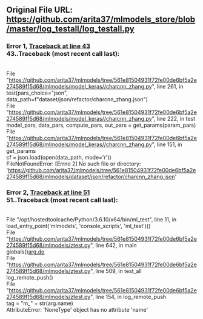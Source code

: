 ## Original File URL: https://github.com/arita37/mlmodels_store/blob/master/log_testall/log_testall.py


### Error 1, [Traceback at line 43](https://github.com/arita37/mlmodels_store/blob/master/log_testall/log_testall.py#L43)<br />43..Traceback (most recent call last):
<br />  File "https://github.com/arita37/mlmodels/tree/561e81504931f72fe00de6bf5a2e274589f15d68/mlmodels/model_keras//charcnn_zhang.py", line 261, in <module>
<br />    test(pars_choice="json", data_path=f"dataset/json/refactor/charcnn_zhang.json")
<br />  File "https://github.com/arita37/mlmodels/tree/561e81504931f72fe00de6bf5a2e274589f15d68/mlmodels/model_keras//charcnn_zhang.py", line 222, in test
<br />    model_pars, data_pars, compute_pars, out_pars = get_params(param_pars)
<br />  File "https://github.com/arita37/mlmodels/tree/561e81504931f72fe00de6bf5a2e274589f15d68/mlmodels/model_keras//charcnn_zhang.py", line 151, in get_params
<br />    cf = json.load(open(data_path, mode='r'))
<br />FileNotFoundError: [Errno 2] No such file or directory: 'https://github.com/arita37/mlmodels/tree/561e81504931f72fe00de6bf5a2e274589f15d68/mlmodels/dataset/json/refactor/charcnn_zhang.json'



### Error 2, [Traceback at line 51](https://github.com/arita37/mlmodels_store/blob/master/log_testall/log_testall.py#L51)<br />51..Traceback (most recent call last):
<br />  File "/opt/hostedtoolcache/Python/3.6.10/x64/bin/ml_test", line 11, in <module>
<br />    load_entry_point('mlmodels', 'console_scripts', 'ml_test')()
<br />  File "https://github.com/arita37/mlmodels/tree/561e81504931f72fe00de6bf5a2e274589f15d68/mlmodels/ztest.py", line 642, in main
<br />    globals()[arg.do](arg)
<br />  File "https://github.com/arita37/mlmodels/tree/561e81504931f72fe00de6bf5a2e274589f15d68/mlmodels/ztest.py", line 509, in test_all
<br />    log_remote_push()
<br />  File "https://github.com/arita37/mlmodels/tree/561e81504931f72fe00de6bf5a2e274589f15d68/mlmodels/ztest.py", line 154, in log_remote_push
<br />    tag = "m_" + str(arg.name)
<br />AttributeError: 'NoneType' object has no attribute 'name'
